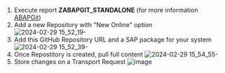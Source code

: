 1. Execute report **ZABAPGIT_STANDALONE** (for more information [ABAPGit](https://abapgit.org/))
2. Add a new Repository with "New Online" option 
![2024-02-29 15_52_19-](https://github.com/Mango-CorpGitHub/TransportManagementTool/assets/158566836/71909d3a-9de2-4623-b37e-5c70ef6aba68)
3. Add this GitHub Repository URL and a SAP package for your system 
![2024-02-29 15_52_39-](https://github.com/Mango-CorpGitHub/TransportManagementTool/assets/158566836/d1353e73-bb6f-4ff8-a2c9-d9a11130c57e)
4. Once Repostitory is created, pull full content
   ![2024-02-29 15_54_55-](https://github.com/Mango-CorpGitHub/TransportManagementTool/assets/158566836/354a04e3-2245-4935-b4e5-847102bbb548)
5. Store changes on a Transport Request 
![image](https://github.com/Mango-CorpGitHub/TransportManagementTool/assets/158566836/7eff3771-08e8-4c09-a988-fd4ce41f4cd5)

